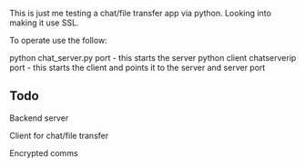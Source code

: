 This is just me testing a chat/file transfer app via python. Looking into making it use SSL.  

To operate use the follow:

python chat_server.py port - this starts the server
python client chatserverip port - this starts the client and points it to the server and server port

Todo
-----
Backend server

Client for chat/file transfer

Encrypted comms

